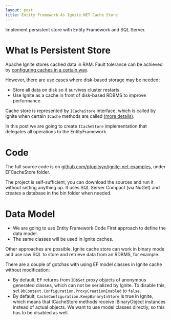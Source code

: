 ```yaml
---
layout: post
title: Entity Framework As Ignite.NET Cache Store
---
```


Implement persistent store with Entity Framework and SQL Server.


# What Is Persistent Store

Apache Ignite stores cached data in RAM.
Fault tolerance can be achieved by [configuring caches in a certain way](https://apacheignite.readme.io/docs/cache-modes).

However, there are use cases where disk-based storage may be needed:

* Store all data on disk so it survives cluster restarts.
* Use Ignite as a cache in front of disk-based RDBMS to improve performance.

Cache store is represented by `ICacheStore` interface,
which is called by Ignite when certain `ICache` methods are called [(more details)](https://apacheignite-net.readme.io/docs/persistent-store).

In this post we are going to create `ICacheStore` implementation that delegates all operations to the EntityFramework.


# Code

The full source code is on [github.com/ptupitsyn/ignite-net-examples](https://github.com/ptupitsyn/ignite-net-examples), under EFCacheStore folder.

The project is self-sufficient, you can download the sources and run it without setting anything up.
It uses SQL Server Compact (via NuGet) and creates a database in the bin folder when needed.


# Data Model

* We are going to use Entity Framework Code First approach to define the data model.
* The same classes will be used in Ignite caches.

Other approaches are possible. Ignite cache store can work in binary mode and use raw SQL to store and retrieve data from an RDBMS, for example.

There are a couple of gotchas with using EF model classes in Ignite cache without modification:

* By default, EF returns from `IDbSet` proxy objects of anonymous generated classes, which can not be serialized by Ignite. To disable this, set `DbContext.Configuration.ProxyCreationEnabled` to `false`.
* By default, `CacheConfiguration.KeepBinaryInStore` is true in Ignite, which means that ICacheStore methods receive IBinaryObject instances instead of actual objects. We want to use model classes directly, so this has to be disabled as well.

